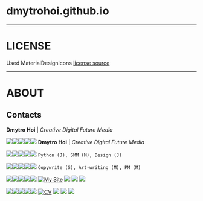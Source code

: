 # dmytrohoi.github.io

-----

# LICENSE

Used MaterialDesignIcons [license source](https://github.com/Templarian/MaterialDesign)

-----

# ABOUT

## Contacts ##

**Dmytro Hoi** | *Creative Digital Future Media*



![][ava01]![][ava02]![][ava03]![][ava04]![][ava05]    **Dmytro Hoi** | *Creative Digital Future Media*

![][ava06]![][ava07]![][ava08]![][ava09]![][ava10]    `Python (J), SMM (M), Design (J)`

![][ava11]![][ava12]![][ava13]![][ava14]![][ava15]  `Copywrite (S), Art-writing (M), PM (M)`

![][ava16]![][ava17]![][ava18]![][ava19]![][ava20] [![My Site][st0]][st1] [![][fb0]][fb1] [![][gh0]][gh1] [![][tw0]][tw1]

![][ava21]![][ava22]![][ava23]![][ava24]![][ava25] [![CV][cv0]][cv1] [![][li0]][li1] [![][inst0]][inst1] [![][yt0]][yt1]

 [st0]: https://dmytrohoi.github.io/images/social/st.png
 [st1]: http://dmytrohoi.github.io/
 [fb0]: https://dmytrohoi.github.io/images/social/fb.png
 [fb1]: http://fb.com/dmytro.hoi
 [gh0]: https://dmytrohoi.github.io/images/social/gh.png
 [gh1]: https://github.com/dmytrohoi
 [tw0]: https://dmytrohoi.github.io/images/social/tw.png
 [tw1]: https://twitter.com/criticoffer
 [cv0]: https://dmytrohoi.github.io/images/social/cv.png
 [cv1]: http://dmytrohoi.github.io/cv
 [li0]: https://dmytrohoi.github.io/images/social/li.png
 [li1]: http://www.linkedin.com/in/dmytrohoi
 [inst0]: https://dmytrohoi.github.io/images/social/insta.png
 [inst1]: https://instagram.com/dmhoi78
 [yt0]: https://dmytrohoi.github.io/images/social/yt.png
 [yt1]: https://youtube.com/channel/UCOOftc_XjycxIsDbWsoBFtA
 [ava01]: https://dmytrohoi.github.io/images/avatar/01.png
 [ava02]: https://dmytrohoi.github.io/images/avatar/02.png
 [ava03]: https://dmytrohoi.github.io/images/avatar/03.png
 [ava04]: https://dmytrohoi.github.io/images/avatar/04.png
 [ava05]: https://dmytrohoi.github.io/images/avatar/05.png
 [ava06]: https://dmytrohoi.github.io/images/avatar/06.png
 [ava07]: https://dmytrohoi.github.io/images/avatar/07.png
 [ava08]: https://dmytrohoi.github.io/images/avatar/08.png
 [ava09]: https://dmytrohoi.github.io/images/avatar/09.png
 [ava10]: https://dmytrohoi.github.io/images/avatar/10.png
 [ava11]: https://dmytrohoi.github.io/images/avatar/11.png
 [ava12]: https://dmytrohoi.github.io/images/avatar/12.png
 [ava13]: https://dmytrohoi.github.io/images/avatar/13.png
 [ava14]: https://dmytrohoi.github.io/images/avatar/14.png
 [ava15]: https://dmytrohoi.github.io/images/avatar/15.png
 [ava16]: https://dmytrohoi.github.io/images/avatar/16.png
 [ava17]: https://dmytrohoi.github.io/images/avatar/17.png
 [ava18]: https://dmytrohoi.github.io/images/avatar/18.png
 [ava19]: https://dmytrohoi.github.io/images/avatar/19.png
 [ava20]: https://dmytrohoi.github.io/images/avatar/20.png
 [ava21]: https://dmytrohoi.github.io/images/avatar/21.png
 [ava22]: https://dmytrohoi.github.io/images/avatar/22.png
 [ava23]: https://dmytrohoi.github.io/images/avatar/23.png
 [ava24]: https://dmytrohoi.github.io/images/avatar/24.png
 [ava25]: https://dmytrohoi.github.io/images/avatar/25.png
